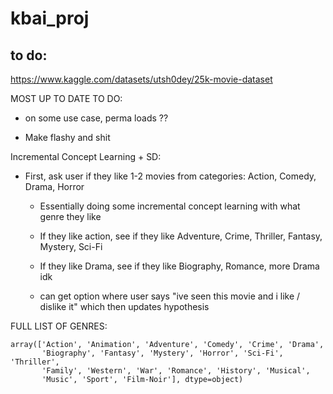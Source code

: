# kbai_proj

## to do:

https://www.kaggle.com/datasets/utsh0dey/25k-movie-dataset

MOST UP TO DATE TO DO:
 - on some use case, perma loads ??

 - Make flashy and shit

Incremental Concept Learning + SD:
 - First, ask user if they like 1-2 movies from categories: Action, Comedy, Drama, Horror
    - Essentially doing some incremental concept learning with what genre they like

    - If they like action, see if they like Adventure, Crime, Thriller, Fantasy, Mystery, Sci-Fi
    - If they like Drama, see if they like Biography, Romance, more Drama idk

    - can get option where user says "ive seen this movie and i like / dislike it" which then updates hypothesis

FULL LIST OF GENRES:
```
array(['Action', 'Animation', 'Adventure', 'Comedy', 'Crime', 'Drama',
       'Biography', 'Fantasy', 'Mystery', 'Horror', 'Sci-Fi', 'Thriller',
       'Family', 'Western', 'War', 'Romance', 'History', 'Musical',
       'Music', 'Sport', 'Film-Noir'], dtype=object)
```